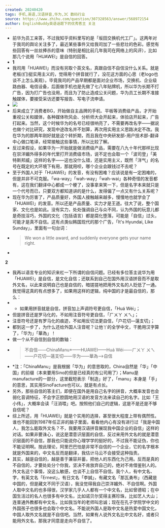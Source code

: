```yaml
---
created: 20240420
tags: 手机,英语,汉语拼音,华为,3C 数码行业
source: https://www.zhihu.com/question/307328563/answer/568972154
author: EnglishBuddy英语话题下的优秀答主 关注
---
```

- 前华为员工来答，不过我知乎资料里写的是「坂田交换机代工厂」。这两年对于我司的舆论关注多了，最近某些事件又给我司加了一些悲壮的色彩。感觉有些回答有一丝丝捧杀的意味（特别是相比前几年我司在网络上的风评），比如那几个说用「HUAWEI」是自信的回答。
- **1**
- 我司用「HUAWEI」而没有另取个英文名，真跟自信不自信没什么关系。就是老板(们)挺实用主义的，觉得用个拼音就行了，没花这方面的心思（老logo也谈不上怎么美观）。毕竟我司的产品早期都是面对企业市场，交换机、企业级路由器、电信设备，后面做手机也是先做了七八年贴牌机，所以华为长期不打广告，因为打广告也没用，而且为了防止造成公关问题，华为员工长期不准接触媒体，要接受采访还要写报告、写电子流申请。
- ![](assets/2024/v2-9401b4d9901b4e60213c91ee1fb87d3b_720w.jpg)
- 后来成立了消费者BG，开始做自主品牌的手机、平板等消费级产品，才开始重视公关和媒体，各种媒体吹风会、分析师大会开起来，体验店开起来，广告打起来。当然，这个时候华为的名号已经很响亮了，不需要再改名字——据说也做个对比研究，发现中途改名并不划算，再次用实用主义思路决定不改。我在华为的那两年刚好就是这个转折期，而且我在中央研发部-用户技术部-翻译中心做口笔译，经常接触这些事情，所以比较了解。
- 反过来假设，如果华为一开始就是做消费级产品，需要在八九十年代那样比现在崇洋媚外得多的年代里打开消费级市场，说不定也会取一个「波司登」「美特斯邦威」这样的名字——这也没什么错，还是实用主义，既然「洋气」的名号在既定的大环境下有用，那就用呗，哪个企业会跟钱过不去呢？
- 至于外国人对于「HUAWEI」的发音，有没有困难？应该说是有一定困难的，但是并非不可克服。「wa-way」「wah-way」「wah-wai」各种奇怪的发音都有，这在我们翻译中心都成一个梗了，没事拿来笑一下，但是名字本来就只是一个代号而已，只要双方都知道讲的是什么，发得偏了一点又有什么关系呢？
- 现在华为厉害了，产品质量好，外国人接触越来越多，慢慢地也就学会了「HUAWEI」的发音。所以还是产品质量、实力才是王道。往大了说，整个国家、文化也是如此。没有实力，处处强调自己与众不同，认为外国的玩意儿都是奇技淫巧，外国的文化（包括语言）都是腐化堕落，可能是「自信」过头，可能才是真不自信。这有点类似韩国现代的那个广告，「It's Hyundai, Like Sunday」，里面有一句台词：
- > We won a little award, and suddenly everyone gets your name right.
-   
**2**
- 我再以语言专业的知识来杠一下所谓的自信问题。已经有多位答主说华为用「HUAWEI」是自信，是文化自信；还联系到自己在国外用汉语拼音而不是取外文名，以此来说明自己也是自信的，暗搓搓地把用外文名的人贬低了一通。我觉得这真的有点想多了，如果用这样的逻辑，纯中国的才是最自信的，那么：
- -   如果用拼音就是自信，拼音加上声调符号更自信，「Huá Wéi」；
-   但是拼音还是罗马化的，不如用注音符号更自信，「ㄏㄨㄚ ㄨㄟ」；
-   注音符号还是有罗马化的痕迹，不如用反切法更自信，「户花切—薳支切」；
-   都到这一步了，为什么还给外国人注音呢？让他丫的全学中文，干脆用汉字算了，「华为」「華為」！
- 做一个从不自信到自信的数轴：
- > 不自信——ChinaManu\*——HUAWEI——Huá Wéi——ㄏㄨㄚ ㄨㄟ——户花切—薳支切——华为——華為——>自信
- \*注：「ChinaManu」是我根据「华为」的意思取的，China自然是「华」「中国」的前缀（本来要用Sino的但是已经真的有公司用了）；Manu是manufacture的一部分，这里截短表示「制造」好了，「manu」本身是「手」的意思，其实用SinoFacture也可以，就是有点长。
- 另外，那些自信的答主们，即便在国外是用自己名字的拼音，大概率发音也会弱化音调特征，不会字正腔圆地用汉语的发音方法来读自己的名字。比如「王小伟」，大概率会读「汪消喂」吧。按照他们自己的逻辑，这是不是还是不够自信呢？
- 综上所述，用「HUAWEI」就是个实用的选择，甚至很大程度上带有偶然性。谁也不能回到1987年任正非的脑子里面，看看他内心有没有进行过「我是中国人，我怎么能取外文名？不，我要用汉语拼音展现我中国企业的自信」这样的对话。如果非要诛心，说这是潜意识层面的自信，反过来用外文名的就是潜意识层面的不自信，那我也只能说你心理学学的挺好的，不过我不能证伪，你也不能证明啊。按此理论，阿里巴巴怕是非常不自信的一个企业，它的名字根本就是外国来的，中文名反而是翻译，我估计马云不会接受这种指责。
- 其实，越是自信的，越是善于兼容并蓄，把他人的东西化为己用。反而是真的不自信的，才要处处分个你我，坚决不肯放弃自己的，绝对不肯借鉴别人的。外文名这个事情，没这么敏感，也谈不上自信不自信。我个人，有中文名、字，有英文名「Ernest」，有日文名「李誠」，有藏文名「那瓦勇布」（西藏是中国的，但是藏文不同于汉语），我没觉得我自己崇洋媚外、不自信啊。外国人取中文名的也多得很，汉学家几乎人人都有一个中文名，比如曾德昭；在中国生活过的名人也很多有中文名，比如诺贝尔奖得主赛珍珠，比如艺人大山；连普通外教都有中文名，比如我当年的老师叫忠诚；现在在孔子学院学中文的外国孩子也很多也会取个中文名。不能说外国人是取中文名是热爱中国文化，中国人取外文名就是不自信吧。当然，如果有人说外文名比中文名好，或者只能用外文名，那我才同意是走向不自信了。
